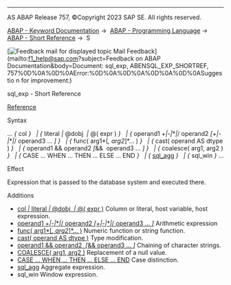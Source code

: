   

* * *

AS ABAP Release 757, ©Copyright 2023 SAP SE. All rights reserved.

[ABAP - Keyword Documentation](javascript:call_link\('abenabap.htm'\)) →  [ABAP - Programming Language](javascript:call_link\('abenabap_reference.htm'\)) →  [ABAP - Short Reference](javascript:call_link\('abenabap_shortref.htm'\)) →  S

 [![](Mail.gif?object=Mail.gif&sap-language=EN "Feedback mail for displayed topic") Mail Feedback](mailto:f1_help@sap.com?subject=Feedback on ABAP Documentation&body=Document: sql_exp, ABENSQL_EXP_SHORTREF, 757%0D%0A%0D%0AError:%0D%0A%0D%0A%0D%0A%0D%0ASuggestio
n for improvement:)

sql\_exp - Short Reference

[Reference](javascript:call_link\('abapsql_expr.htm'\))

Syntax

... *{* col *}*
  *|* *{* literal *|* @dobj  *|* @( expr ) *}*
  *|* *{* operand1 +*|*\-*|*\**|*/ operand2 *\[*+*|*\-*|*\**|*/ operand3 ... *\]* *}*
  *|* *{* func( arg1*\[*, arg2*\]*... ) *}*
  *|* *{* cast( operand AS dtype ) *}*
  *|* *{* operand1 && operand2 *\[*&&  operand3 ... *\]* *}*
  *|* *{* coalesce( arg1, arg2 ) *}*
  *|* *{* CASE ... WHEN ... THEN ... ELSE ... END *}*
  *|* *{* [sql\_agg](javascript:call_link\('abenaggregate_shortref.htm'\)) *}*
  *|* *{* sql\_win *}* ...

Effect

Expression that is passed to the database system and executed there.

Additions   

-   [col *|* literal *|* @dobj  *|* @( expr )](javascript:call_link\('abensql_elem.htm'\))
    Column or literal, host variable, host expression.
-   [operand1 +*|*\-*|*\**|*/ operand2 *\[*+*|*\-*|*\**|*/ operand3 ... *\]*](javascript:call_link\('abensql_arith.htm'\))
    Arithmetic expression
-   [func( arg1*\[*, arg2*\]*... )](javascript:call_link\('abensql_arith_func.htm'\))
    Numeric function or string function.
-   [cast( operand AS dtype )](javascript:call_link\('abensql_cast.htm'\))
    Type modification.
-   [operand1 && operand2  *\[*&& operand3 ... *\]*](javascript:call_link\('abensql_string.htm'\))
    Chaining of character strings.
-   [COALESCE( arg1, arg2 )](javascript:call_link\('abensql_elem.htm'\))
    Replacement of a null value.
-   [CASE ... WHEN ... THEN ... ELSE ... END](javascript:call_link\('abensql_case.htm'\))
    Case distinction.
-   [sql\_agg](javascript:call_link\('abenaggregate_shortref.htm'\))
    Aggregate expression.
-   sql\_win
    Window expression.